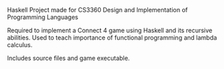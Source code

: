 Haskell Project made for CS3360 Design and Implementation of Programming Languages

Required to implement a Connect 4 game using Haskell and its recursive abilities.
Used to teach importance of functional programming and lambda calculus.

Includes source files and game executable.